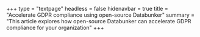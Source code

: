 +++
type = "textpage"
headless = false
hidenavbar = true
title = "Accelerate GDPR compliance using open-source Databunker"
summary = "This article explores how open-source Databunker can accelerate GDPR compliance for your organization"
+++
